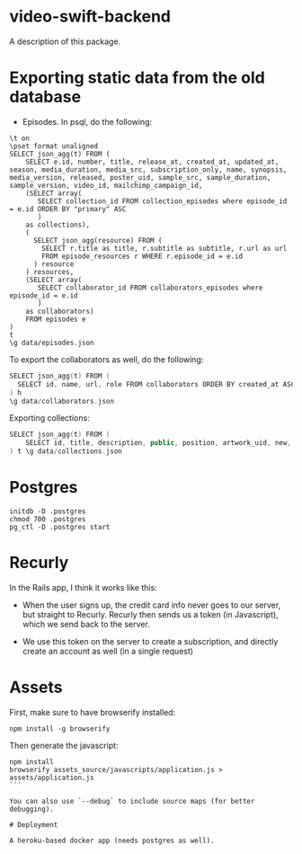 # video-swift-backend

A description of this package.

# Exporting static data from the old database

- Episodes. In psql, do the following:

```
\t on
\pset format unaligned
SELECT json_agg(t) FROM (
    SELECT e.id, number, title, release_at, created_at, updated_at, season, media_duration, media_src, subscription_only, name, synopsis, media_version, released, poster_uid, sample_src, sample_duration, sample_version, video_id, mailchimp_campaign_id, 
    (SELECT array(
       SELECT collection_id FROM collection_episodes where episode_id = e.id ORDER BY "primary" ASC
       )
    as collections),
    (
      SELECT json_agg(resource) FROM (
        SELECT r.title as title, r.subtitle as subtitle, r.url as url 
        FROM episode_resources r WHERE r.episode_id = e.id
      ) resource
    ) resources,
    (SELECT array(
       SELECT collaborator_id FROM collaborators_episodes where episode_id = e.id
       )
    as collaborators)
    FROM episodes e
) 
t 
\g data/episodes.json
```

To export the collaborators as well, do the following:

```swift
SELECT json_agg(t) FROM (
  SELECT id, name, url, role FROM collaborators ORDER BY created_at ASC
) h 
\g data/collaborators.json
```

Exporting collections:

```swift
SELECT json_agg(t) FROM (
    SELECT id, title, description, public, position, artwork_uid, new, slug, use_as_title_prefix FROM collections ORDER by position DESC
) t \g data/collections.json
```

# Postgres

```
initdb -D .postgres
chmod 700 .postgres
pg_ctl -D .postgres start
```


# Recurly

In the Rails app, I think it works like this:

* When the user signs up, the credit card info never goes to our server, but straight to Recurly. Recurly then sends us a token (in Javascript), which we send back to the server.

* We use this token on the server to create a subscription, and directly create an account as well (in a single request)


# Assets

First, make sure to have browserify installed:

```
npm install -g browserify
```

Then generate the javascript:

````
npm install
browserify assets_source/javascripts/application.js > assets/application.js
```

You can also use `--debug` to include source maps (for better debugging).

# Deployment

A heroku-based docker app (needs postgres as well).
